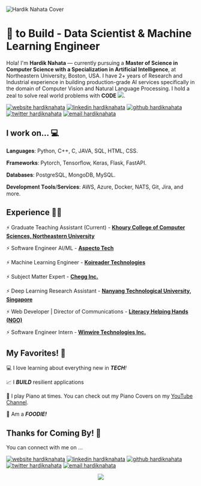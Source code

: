 <!--Credits for template: https://github.com/ombharatiya -->

![Hardik Nahata Cover](https://i.imgur.com/EF1Riuy.png)

<!-- links to social media icons -->
<!-- no need to change these -->

<!-- icons  -->

[1.1]: https://img.icons8.com/color/48/000000/linkedin.png
[2.1]: https://img.icons8.com/windows/48/000000/github.png
[3.1]: https://img.icons8.com/color/48/000000/twitter.png
[4.1]: https://img.icons8.com/fluent/48/000000/domain.png
[5.1]: https://img.icons8.com/cute-clipart/48/000000/email.png

<!-- links to my social media accounts -->

[1]: https://www.linkedin.com/in/hardiknahata
[2]: https://www.github.com/hardiknahata
[3]: https://www.twitter.com/sarcastichardy
[4]: https://www.hardiknahata.com
[5]: mailto:nahata.h@northeastern.edu

<!-- section - intro -->
<!--#### **SDE** @ **HashedIn | Microsoft | ISRO** -->

# :blue_heart: to Build - Data Scientist & Machine Learning Engineer


Hola! I'm **Hardik Nahata** — currently pursuing a **Master of Science in Computer Science with a Specialization in Artificial Intelligence**, at Northeastern University, Boston, USA. I have 2+ years of Research and Industrial experience in building production-grade AI services specifically in the domain of Computer Vision and Natural Language Processing.  I hold a zeal to solve real world problems with **CODE** ![](https://img.icons8.com/ios-filled/15/000000/code.png).
<!--Recently I worked at NTU Singapore (BIL Lab) for my final year thesis. -->

<!-- section - intro -->

<!-- section - social media icons -->

[![website hardiknahata][4.1]][4]
[![linkedin hardiknahata][1.1]][1]
[![github hardiknahata][2.1]][2]
[![twitter hardiknahata][3.1]][3]
[![email hardiknahata][5.1]][5]

<!-- section - social media icons -->



<!-- section - skills -->

## I work on... 💻

𝐋𝐚𝐧𝐠𝐮𝐚𝐠𝐞𝐬: Python, C++, C, JAVA, SQL, HTML, CSS.  

𝐅𝐫𝐚𝐦𝐞𝐰𝐨𝐫𝐤𝐬: Pytorch, Tensorflow, Keras, Flask, FastAPI.  

𝐃𝐚𝐭𝐚𝐛𝐚𝐬𝐞𝐬: PostgreSQL, MongoDB, MySQL.  

𝐃𝐞𝐯𝐞𝐥𝐨𝐩𝐦𝐞𝐧𝐭 𝐓𝐨𝐨𝐥𝐬/𝐒𝐞𝐫𝐯𝐢𝐜𝐞𝐬: AWS, Azure, Docker, NATS, Git, Jira, and more.  


<!-- Python . C++ . C . SQL . HTML . CSS . BOOTSTRAP

Pytorch . Keras . Tensorflow . Computer Vision . Natural Language Processing . Deep Learning

Amazon Web Services (AWS) . Google Cloud Compute (GCP) . Microsoft Azure
 -->
<!-- section - skills -->

<!-- section - job details -->

## Experience 👨‍💻
⚡️ Graduate Teaching Assistant (Current) - [**Khoury College of Computer Sciences, Northeastern University**](https://www.khoury.northeastern.edu)

⚡️ Software Engineer AI/ML - [**Aspecto Tech**](http://aspecto.tech)

⚡️ Machine Learning Engineer - [**Koireader Technologies**](https://koireader.com)

⚡️ Subject Matter Expert - [**Chegg Inc.**](https://chegg.com)

⚡️ Deep Learning Research Assistant - [**Nanyang Technological University, Singapore**](https://www.ntu.edu.sg)

⚡️ Web Developer | Director of Communications - [**Literacy Helping Hands (NGO)**](https://www.literacyhelpinghands.in)

⚡️ Software Engineer Intern - [**Winwire Technologies Inc.**](https://www.winwire.com)


<!-- section - job details -->


<!-- section - interests -->

## My Favorites! 💜

💻 I love learning about everything new in _**TECH**!_

📈 I _**BUILD**_ resilient applications

🎹 I play Piano at times. You can check out my Piano Covers on my [YouTube Channel](https://www.youtube.com/channel/UC6EZ0xQ3EtBsogS3At_fAFA?view_as=subscriber). 

🍕 Am a _**FOODIE!**_

<!-- section - interests -->

## Thanks for Coming By! 🙏

You can connect with me on ...

<!-- section - social media icons -->

[![website hardiknahata][4.1]][4]
[![linkedin hardiknahata][1.1]][1]
[![github hardiknahata][2.1]][2]
[![twitter hardiknahata][3.1]][3]
[![email hardiknahata][5.1]][5]

<!-- section - social media icons -->

<p align='center'>
<img align='center' src="https://visitor-badge.glitch.me/badge?page_id=hardiknahata.visitor-badge">
 <p/>
